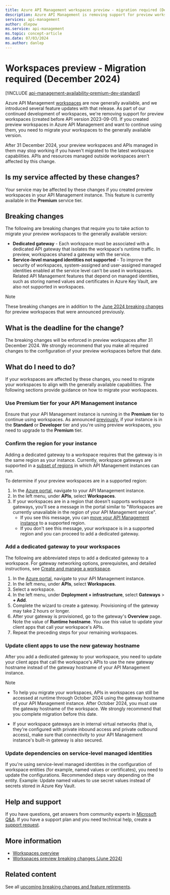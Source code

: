 ```yaml
---
title: Azure API Management workspaces preview - migration required (Dec 2024) | Microsoft Docs
description: Azure API Management is removing support for preview workspaces. If your service uses workspaces preview, migrate your workspaces to the latest version.
services: api-management 
author: dlepow
ms.service: api-management
ms.topic: concept-article
ms.date: 07/03/2024
ms.author: danlep
---
```


# Workspaces preview - Migration required (December 2024)

[!INCLUDE [api-management-availability-premium-dev-standard](../../../includes/api-management-availability-premium-dev-standard.md)]

Azure API Management [workspaces](../workspaces-overview.md) are now generally available, and we introduced several feature updates with that release. As part of our continued development of workspaces, we're removing support for preview workspaces (created before API version 2023-09-01). If you created preview workspaces in Azure API Management and want to continue using them, you need to migrate your workspaces to the generally available version. 

After 31 December 2024, your preview workspaces and APIs managed in them may stop working if you haven't migrated to the latest workspace capabilities. APIs and resources managed outside workspaces aren't affected by this change.

## Is my service affected by these changes?

Your service may be affected by these changes if you created preview workspaces in your API Management instance. This feature is currently available in the **Premium** service tier.

## Breaking changes

The following are breaking changes that require you to take action to migrate your preview workspaces to the generally available version:

* **Dedicated gateway** - Each workspace must be associated with a dedicated API gateway that isolates the workspace's runtime traffic. In preview, workspaces shared a gateway with the service.
* **Service-level managed identities not supported** - To improve the security of workspaces, system-assigned and user-assigned managed identities enabled at the service level can't be used in workspaces. Related API Management features that depend on managed identities, such as storing named values and certificates in Azure Key Vault, are also not supported in workspaces.

> [!NOTE]
> These breaking changes are in addition to the [June 2024 breaking changes](workspaces-breaking-changes-june-2024.md) for preview workspaces that were announced previously.

## What is the deadline for the change?

The breaking changes will be enforced in preview workspaces after 31 December 2024. We strongly recommend that you make all required changes to the configuration of your preview workspaces before that date.

## What do I need to do?

If your workspaces are affected by these changes, you need to migrate your workspaces to align with the generally available capabilities. The following sections provide guidance on how to migrate your workspaces.

### Use Premium tier for your API Management instance

Ensure that your API Management instance is running in the **Premium** tier to continue using workspaces. As announced [previously](workspaces-breaking-changes-june-2024.md), if your instance is in the **Standard** or **Developer** tier and you're using preview workspaces, you need to upgrade to the **Premium** tier.

### Confirm the region for your instance

Adding a dedicated gateway to a workspace requires that the gateway is in the same region as your instance. Currently, workspace gateways are supported in a [subset of regions](../workspaces-overview.md#supported-gateway-features) in which API Management instances can run.

To determine if your preview workspaces are in a supported region:

1. In the [Azure portal](https://portal.azure.com), navigate to your API Management instance.
1. In the left menu, under **APIs**, select **Workspaces**.
1. If your workspaces are in a region that doesn't supports workspace gateways, you'll see a message in the portal similar to "Workspaces are currently unavailable in the region of your API Management service". 
    * If you see this message, you can [move your API Management instance](../api-management-howto-migrate.md) to a supported region.
    * If you don't see this message, your workspace is in a supported region and you can proceed to add a dedicated gateway.

### Add a dedicated gateway to your workspaces

The following are abbreviated steps to add a dedicated gateway to a workspace. For gateway networking options, prerequisites, and detailed instructions, see [Create and manage a workspace](../how-to-create-workspace.md).

1. In the [Azure portal](https://portal.azure.com), navigate to your API Management instance.
1. In the left menu, under **APIs**, select **Workspaces**.
1. Select a workspace.
1. In the left menu, under **Deployment + infrastructure**, select **Gateways** > **+ Add**.
1. Complete the wizard to create a gateway. Provisioning of the gateway may take 2 hours or longer.
1. After your gateway is provisioned, go to the gateway's **Overview** page. Note the value of **Runtime hostname**. You use this value to update your client apps that call your workspace's APIs.
1. Repeat the preceding steps for your remaining workspaces.


### Update client apps to use the new gateway hostname

After you add a dedicated gateway to your workspace, you need to update your client apps that call the workspace's APIs to use the new gateway hostname instead of the gateway hostname of your API Management instance. 

> [!NOTE]
> * To help you migrate your workspaces, APIs in workspaces can still be accessed at runtime through October 2024 using the gateway hostname of your API Management instance. After October 2024, you must use the gateway hostname of the workspace. We strongly recommend that you complete migration before this date.
* If your workspace gateways are in internal virtual networks (that is, they're configured with private inbound access and private outbound access), make sure that connectivity to your API Management instance's built-in gateway is also secured.

### Update dependencies on service-level managed identities

If you're using service-level managed identities in the configuration of workspace entities (for example, named values or certificates), you need to update the configurations. Recommended steps vary depending on the entity. Example: Update named values to use secret values instead of secrets stored in Azure Key Vault.

## Help and support

If you have questions, get answers from community experts in [Microsoft Q&A](https://aka.ms/apim/azureqa/change/captcha-2022). If you have a support plan and you need technical help, create a [support request](https://portal.azure.com/#view/Microsoft_Azure_Support/HelpAndSupportBlade/~/overview).

## More information

* [Workspaces overview](../workspaces-overview.md)
* [Workspaces preview breaking changes (June 2024)](workspaces-breaking-changes-june-2024.md)

## Related content

See all [upcoming breaking changes and feature retirements](overview.md).
